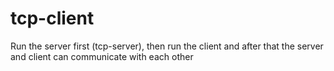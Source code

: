 # tcp-client

Run the server first (tcp-server), then run the client and after that the server and client can communicate with each other
